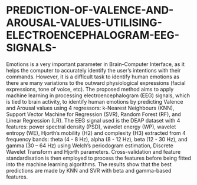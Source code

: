 # PREDICTION-OF-VALENCE-AND-AROUSAL-VALUES-UTILISING-ELECTROENCEPHALOGRAM-EEG-SIGNALS-

Emotions is a very important parameter in Brain-Computer Interface, as it helps the computer to accurately identify the user’s intentions with their commands. However, it is a difficult task to identify human emotions as there are many variations to the outward physiological expressions (facial expressions, tone of voice, etc). The proposed method aims to apply machine learning in processing electroencephalogram (EEG) signals, which is tied to brain activity, to identify human emotions by predicting Valence and Arousal values using 4 regressors: k-Nearest Neighbours (KNN), Support Vector Machine for Regression (SVR), Random Forest (RF), and Linear Regression (LR). The EEG signal used is the DEAP dataset with 4 features: power spectral density (PSD), wavelet energy (WP), wavelet entropy (WE), Hjorth’s mobility (H2) and complexity (H3) extracted from 4 frequency bands: theta (4 - 8 Hz), alpha (8 - 12 Hz), beta (12 - 30 Hz), and gamma (30 – 64 Hz) using Welch’s periodogram estimation, Discrete Wavelet Transform and Hjorth parameters. Cross-validation and feature standardisation is then employed to process the features before being fitted into the machine learning algorithms. The results show that the best predictions are made by KNN and SVR with beta and gamma-based features.
